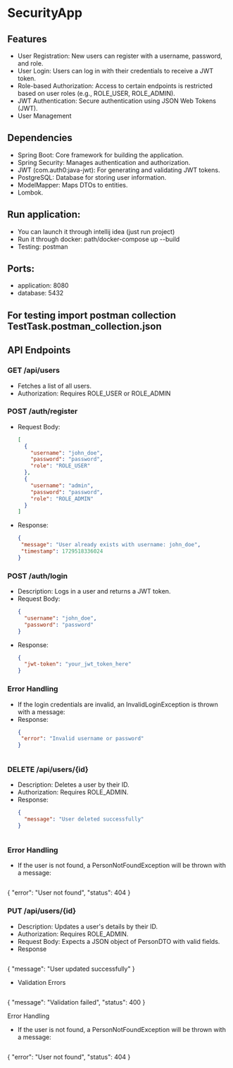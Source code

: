 # SecurityApp
## Features

- User Registration: New users can register with a username, password, and role.
- User Login: Users can log in with their credentials to receive a JWT token.
- Role-based Authorization: Access to certain endpoints is restricted based on user roles (e.g., ROLE_USER, ROLE_ADMIN).
- JWT Authentication: Secure authentication using JSON Web Tokens (JWT).
- User Management
  
## Dependencies

- Spring Boot: Core framework for building the application.
- Spring Security: Manages authentication and authorization.
- JWT (com.auth0:java-jwt): For generating and validating JWT tokens.
- PostgreSQL: Database for storing user information.
- ModelMapper: Maps DTOs to entities.
- Lombok.

 ## Run application: 
 - You can launch it through intellij idea (just run project)
 - Run it through docker: path/docker-compose up --build
 - Testing: postman

## Ports:
- application: 8080
- database: 5432

## For testing import postman collection TestTask.postman_collection.json 

## API Endpoints
### GET /api/users
- Fetches a list of all users.
- Authorization: Requires ROLE_USER or ROLE_ADMIN

### POST /auth/register
- Request Body: 
  ```json
  [
    {
      "username": "john_doe",
      "password": "password",
      "role": "ROLE_USER"
    },
    {
      "username": "admin",
      "password": "password",
      "role": "ROLE_ADMIN"
    }
  ]
- Response:
   ```json
   {
    "message": "User already exists with username: john_doe",
    "timestamp": 1729518336024
   }

### POST /auth/login
- Description: Logs in a user and returns a JWT token.
- Request Body:
  ```json
  {
    "username": "john_doe",
    "password": "password"
  }

- Response:
  ```json
  {
    "jwt-token": "your_jwt_token_here"
  }

  
### Error Handling
 - If the login credentials are invalid, an InvalidLoginException is thrown with a message:
- Response:
  ```json
  {
   "error": "Invalid username or password"
  }



### DELETE /api/users/{id}
- Description: Deletes a user by their ID.
- Authorization: Requires ROLE_ADMIN.
- Response:
  ```json
  {
    "message": "User deleted successfully"
  }

  

### Error Handling
- If the user is not found, a PersonNotFoundException will be thrown with a message:
  ```json
{
  "error": "User not found",
  "status": 404
}

### PUT /api/users/{id}
- Description: Updates a user's details by their ID.
- Authorization: Requires ROLE_ADMIN.
- Request Body: Expects a JSON object of PersonDTO with valid fields.
- Response
  ```json
{
  "message": "User updated successfully"
}
- Validation Errors
  ```json
{
  "message": "Validation failed",
  "status": 400
}

Error Handling
- If the user is not found, a PersonNotFoundException will be thrown with a message:
  ```json
{
  "error": "User not found",
  "status": 404
}


